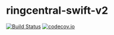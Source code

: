 # ringcentral-swift-v2

[![Build Status](https://travis-ci.org/anilkumarbp/ringcentral-swift-v2.svg)](https://travis-ci.org/anilkumarbp/ringcentral-swift-v2) [![codecov.io](https://codecov.io/github/anilkumarbp/ringcentral-swift-v2.svg?branch=master)](https://codecov.io/github/anilkumarbp/ringcentral-swift-v2?branch=master)
